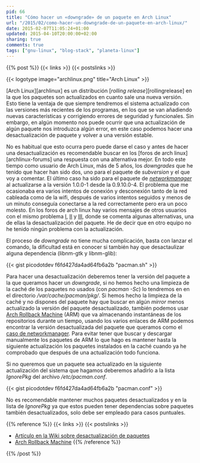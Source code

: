 ```yaml
---
pid: 66
title: "Cómo hacer un «downgrade» de un paquete en Arch Linux"
url: "/2015/02/como-hacer-un-downgrade-de-un-paquete-en-arch-linux/"
date: 2015-02-07T11:05:24+01:00
updated: 2015-04-10T20:00:00+02:00
sharing: true
comments: true
tags: ["gnu-linux", "blog-stack", "planeta-linux"]
---
```


{{% post %}}
{{< links >}}
{{< postslinks >}}

{{< logotype image="archlinux.png" title="Arch Linux" >}}

[Arch Linux][archlinux] es un distribución [_rolling release_][rollingrelease] en la que los paquetes son actualizados en cuanto sale una nueva versión. Esto tiene la ventaja de que siempre tendremos el sistema actualizado con las versiones más recientes de los programas, en los que se van añadiendo nuevas características y corrigiendo errores de seguridad y funcionales. Sin embargo, en algún momento nos puede ocurrir que una actualización de algún paquete nos introduzca algún error, en este caso podemos hacer una desactualización de paquete y volver a una versión estable.

No es habitual que esto ocurra pero puede darse el caso y antes de hacer una desactualización es recomendable buscar en los [foros de arch linux][archlinux-forums] una respuesta con una alternativa mejor. En todo este tiempo como usuario de Arch Linux, más de 5 años, los _downgrades_ que he tenido que hacer han sido dos, uno para el paquete de _subversion_ y el que voy a comentar. El último caso ha sido para el paquete de [_networkmanager_](https://www.archlinux.org/packages/extra/x86_64/networkmanager/) al actualizarse a la versión 1.0.0-1 desde la 0.9.10.0-4. El problema que me ocasionaba era varios intentos de conexión y desconexión tanto de la red cableada como de la wifi, después de varios intentos seguidos y menos de un minuto conseguía conectarse a la red correctamente pero era un poco molesto. En los foros de arch linux hay varios mensajes de otros usuarios con el mismo problema [I](https://bbs.archlinux.org/viewtopic.php?id=193275), [II](https://bbs.archlinux.org/viewtopic.php?id=192679) y [III](https://bbs.archlinux.org/viewtopic.php?id=192344), donde se comenta algunas alternativas, una de ellas la desactualización del paquete. He de decir que en otro equipo no he tenido ningún problema con la actualización.

El proceso de _downgrade_ no tiene mucha complicación, basta con lanzar el comando, la dificultad está en conocer si también hay que desactaulizar alguna dependencia (libnm-gtk y libnm-glib):

{{< gist picodotdev f6fd427da4ad64fb6a2b "pacman.sh" >}}

Para hacer una desactualización deberemos tener la versión del paquete a la que queramos hacer un _downgrade_, si no hemos hecho una limpieza de la caché de los paquetes no usados (con _pacman -Sc_) lo tendremos en en el directorio _/var/cache/pacman/pkg/_. Si hemos hecho la limpieza de la caché y no dispones del paquete hay que buscar en algún _mirror_ menos actualizado la versión del paquete desactualizado, también podemos usar [Arch Rollback Machine](https://wiki.archlinux.org/index.php/Arch_Rollback_Machine) (ARM) que va almacenando instantáneas de los repositorios durante un tiempo, usando los varios enlaces de ARM podemos encontrar la versión desactualizada del paquete que queramos como el [caso de networkmanager](http://seblu.net/a/arm/packages/n/networkmanager/). Para evitar tener que buscar y descargar manualmente los paquetes de ARM lo que hago es mantener hasta la siguiente actualización los paquetes instalados en la caché cuando ya he comprobado que después de una actualización todo funciona.

Si no queremos que un paquete sea actualizado en la siguiente actualización del sistema que hagamos deberemos añadirlo a la lista _IgnorePkg_ del archivo _/etc/pacman.conf_.

{{< gist picodotdev f6fd427da4ad64fb6a2b "pacman.conf" >}}

No es recomendable mantener muchos paquetes desactualizados y en la lista de _IgnorePkg_ ya que estos pueden tener dependencias sobre paquetes también desactualizados, solo debe ser empleado para casos puntuales.

{{% reference %}}
{{< links >}}
{{< postslinks >}}
* [Artículo en la Wiki sobre desactualización de paquetes](https://wiki.archlinux.org/index.php/Downgrading_Packages)
* [Arch Rollback Machine](https://wiki.archlinux.org/index.php/Arch_Rollback_Machine)
{{% /reference %}}

{{% /post %}}
